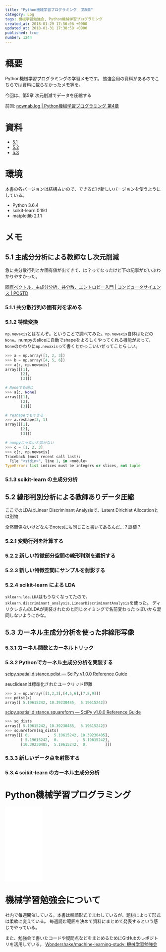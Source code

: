 ```yaml
---
title: "Python機械学習プログラミング  第5章"
category: Log
tags: 機械学習勉強会, Python機械学習プログラミング
created_at: 2018-01-29 17:56:06 +0900
updated_at: 2018-01-31 17:38:58 +0900
published: true
number: 1244
---
```


# 概要
Python機械学習プログラミングの学習メモです。
勉強会用の資料があるのでこちらでは資料に載らなかったメモ等を。

今回は、第5章 次元削減でデータを圧縮する

前回: [nownab.log | Python機械学習プログラミング 第4章](https://blog.nownabe.com/2018/01/24/1242.html)

# 資料
* [5.1]()
* [5.2]()
* [5.3](https://nownabe.github.io/slides/20180201-python-ml-ch05/index.html#/)

# 環境

本書の各バージョンは結構古いので、できるだけ新しいバージョンを使うようにしている。

* Python 3.6.4
* scikit-learn 0.19.1
* matplotlib 2.1.1

# メモ
## 5.1 主成分分析による教師なし次元削減

急に共分散行列とか固有値が出てきて、は？ってなったけど下の記事がだいぶわかりやすかった。

[固有ベクトル、主成分分析、共分散、エントロピー入門 | コンピュータサイエンス | POSTD](http://postd.cc/a-beginners-guide-to-eigenvectors-pca-covariance-and-entropy/)

### 5.1.1 共分散行列の固有対を求める

### 5.1.2 特徴変換

`np.newaxis`とはなんぞ。ということで調べてみた。`np.newaxis`自体はただの`None`。numpyのsliceに自動でshapeをよろしくやってくれる機能があって、`None`のかわりに`np.newaxis`って書くとかっこいいぜってことらしい。


```python
>>> a = np.array([1, 2, 3])
>>> b = np.array([4, 5, 6])
>>> a[:, np.newaxis]
array([[1],
       [2],
       [3]])

# Noneでも同じ
>>> a[:, None]
array([[1],
       [2],
       [3]])

# reshapeでもできる
>>> a.reshape(3, 1)
array([[1],
       [2],
       [3]])

# numpyじゃないと効かない
>>> c = [1, 2, 3]
>>> c[:, np.newaxis]
Traceback (most recent call last):
  File "<stdin>", line 1, in <module>
TypeError: list indices must be integers or slices, not tuple
```

### 5.1.3 scikit-learn の主成分分析

## 5.2 線形判別分析による教師ありデータ圧縮

ここでのLDAはLinear Discriminant Analysisで、Latent Dirichlet Allocationとは別物

全然関係ないけどなんでnotesにも同じこと書いてあるんだ…？誤植？

### 5.2.1 変動行列を計算する

### 5.2.2 新しい特徴部分空間の線形判別を選択する

### 5.2.3 新しい特徴空間にサンプルを射影する

### 5.2.4 scikit-learn による LDA

`sklearn.lda.LDA`はもうなくなってたので、`sklearn.discriminant_analysis.LinearDiscriminantAnalysis`を使った。
ディリクレさんのLDAが実装されたのと同じタイミングで名前変わったっぽいから混同しないようにかな。

## 5.3 カーネル主成分分析を使った非線形写像
### 5.3.1 カーネル関数とカーネルトリック
### 5.3.2 Pythonでカーネル主成分分析を実装する

[scipy.spatial.distance.pdist — SciPy v1.0.0 Reference Guide](https://docs.scipy.org/doc/scipy/reference/generated/scipy.spatial.distance.pdist.html)

seuclideanは標準化されたユークリッド距離

```python
>>> x = np.array([[1,2,3],[4,5,6],[7,8,9]])
>>> pdist(x)
array([ 5.19615242, 10.39230485,  5.19615242])
```

[scipy.spatial.distance.squareform — SciPy v1.0.0 Reference Guide](https://docs.scipy.org/doc/scipy/reference/generated/scipy.spatial.distance.squareform.html)

```python
>>> sq_dists
array([ 5.19615242, 10.39230485,  5.19615242])
>>> squareform(sq_dists)
array([[ 0.        ,  5.19615242, 10.39230485],
       [ 5.19615242,  0.        ,  5.19615242],
       [10.39230485,  5.19615242,  0.        ]])
```

### 5.3.3 新しいデータ点を射影する

### 5.3.4 scikit-learn のカーネル主成分分析



# Python機械学習プログラミング
<iframe style="width:120px;height:240px;" marginwidth="0" marginheight="0" scrolling="no" frameborder="0" src="//rcm-fe.amazon-adsystem.com/e/cm?lt1=_blank&bc1=000000&IS2=1&bg1=FFFFFF&fc1=000000&lc1=0000FF&t=nownabe0c-22&o=9&p=8&l=as4&m=amazon&f=ifr&ref=as_ss_li_til&asins=B01HGIPIAK&linkId=ef8aa25f336a01f62b00fce21e6f952a"></iframe>

# 機械学習勉強会について
社内で毎週開催している。本書は輪読形式でまわしているが、題材によって形式は柔軟に変えている。
毎週読む範囲を決めて資料にまとめて発表するという感じでやっている。

また、勉強会で書いたコードや疑問点などをまとめるためにGitHubのレポジトリを活用している。
[Wondershake/machine-learning-study: 機械学習勉強会](https://github.com/Wondershake/machine-learning-study)

```math
```
